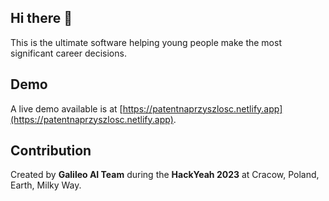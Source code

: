 ## Hi there 👋

This is the ultimate software helping young people make the most significant career decisions.

## Demo

A live demo available is at [https://patentnaprzyszlosc.netlify.app](https://patentnaprzyszlosc.netlify.app).

## Contribution

Created by **Galileo AI Team** during the **HackYeah 2023** at Cracow, Poland, Earth, Milky Way.

<!--

**Here are some ideas to get you started:**

🙋‍♀️ A short introduction - what is your organization all about?
🌈 Contribution guidelines - how can the community get involved?
👩‍💻 Useful resources - where can the community find your docs? Is there anything else the community should know?
🍿 Fun facts - what does your team eat for breakfast?
🧙 Remember, you can do mighty things with the power of [Markdown](https://docs.github.com/github/writing-on-github/getting-started-with-writing-and-formatting-on-github/basic-writing-and-formatting-syntax)
-->
